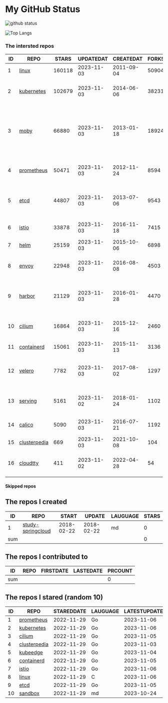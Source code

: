 # My GitHub Status

<img src="https://github-readme-stats-1.yihong0618.vercel.app/api?username=daoqingniu&show_icons=true&&&hide_title=true&count_private=true" alt="github status" />

![Top Langs](https://github-readme-stats-1.yihong0618.vercel.app/api/top-langs/?username=daoqingniu&layout=compact)

<!--START_SECTION:github_repos-->
### The intersted repos
| ID |                              REPO                               | STARS  | UPDATEDAT  | CREATEDAT  | FORKSCOUNT |                                                DESCRIPTIONS                                                |
|----|-----------------------------------------------------------------|--------|------------|------------|------------|------------------------------------------------------------------------------------------------------------|
|  1 | [linux](https://github.com/torvalds/linux)                      | 160118 | 2023-11-03 | 2011-09-04 |      50904 | Linux kernel source tree                                                                                   |
|  2 | [kubernetes](https://github.com/kubernetes/kubernetes)          | 102679 | 2023-11-03 | 2014-06-06 |      38231 | Production-Grade Container Scheduling and Management                                                       |
|  3 | [moby](https://github.com/moby/moby)                            |  66880 | 2023-11-03 | 2013-01-18 |      18924 | The Moby Project - a collaborative project for the container ecosystem to assemble container-based systems |
|  4 | [prometheus](https://github.com/prometheus/prometheus)          |  50471 | 2023-11-03 | 2012-11-24 |       8594 | The Prometheus monitoring system and time series database.                                                 |
|  5 | [etcd](https://github.com/etcd-io/etcd)                         |  44807 | 2023-11-03 | 2013-07-06 |       9543 | Distributed reliable key-value store for the most critical data of a distributed system                    |
|  6 | [istio](https://github.com/istio/istio)                         |  33878 | 2023-11-03 | 2016-11-18 |       7415 | Connect, secure, control, and observe services.                                                            |
|  7 | [helm](https://github.com/helm/helm)                            |  25159 | 2023-11-03 | 2015-10-06 |       6898 | The Kubernetes Package Manager                                                                             |
|  8 | [envoy](https://github.com/envoyproxy/envoy)                    |  22948 | 2023-11-03 | 2016-08-08 |       4503 | Cloud-native high-performance edge/middle/service proxy                                                    |
|  9 | [harbor](https://github.com/goharbor/harbor)                    |  21129 | 2023-11-03 | 2016-01-28 |       4470 | An open source trusted cloud native registry project that stores, signs, and scans content.                |
| 10 | [cilium](https://github.com/cilium/cilium)                      |  16864 | 2023-11-03 | 2015-12-16 |       2460 | eBPF-based Networking, Security, and Observability                                                         |
| 11 | [containerd](https://github.com/containerd/containerd)          |  15061 | 2023-11-03 | 2015-11-13 |       3136 | An open and reliable container runtime                                                                     |
| 12 | [velero](https://github.com/vmware-tanzu/velero)                |   7782 | 2023-11-03 | 2017-08-02 |       1297 | Backup and migrate Kubernetes applications and their persistent volumes                                    |
| 13 | [serving](https://github.com/knative/serving)                   |   5161 | 2023-11-02 | 2018-01-24 |       1102 | Kubernetes-based, scale-to-zero, request-driven compute                                                    |
| 14 | [calico](https://github.com/projectcalico/calico)               |   5090 | 2023-11-03 | 2016-07-21 |       1192 | Cloud native networking and network security                                                               |
| 15 | [clusterpedia](https://github.com/clusterpedia-io/clusterpedia) |    669 | 2023-11-03 | 2021-10-08 |        104 | The Encyclopedia of Kubernetes clusters                                                                    |
| 16 | [cloudtty](https://github.com/cloudtty/cloudtty)                |    411 | 2023-11-02 | 2022-04-28 |         54 | A Friendly Kubernetes CloudShell (Web Terminal) !                                                          |



#### Skipped repos
<!--END_SECTION:github_repos-->

<!--START_SECTION:my_github-->
## The repos I created
| ID  |                                 REPO                                 |   START    |   UPDATE   | LAUGUAGE | STARS |
|-----|----------------------------------------------------------------------|------------|------------|----------|-------|
|   1 | [study-springcloud](https://github.com/daoqingniu/study-springcloud) | 2018-02-22 | 2018-02-22 | md       |     0 |
| sum |                                                                      |            |            |          |     0 |

## The repos I contributed to
| ID  | REPO | FIRSTDATE | LASTEDATE | PRCOUNT |
|-----|------|-----------|-----------|---------|
| sum |      |           |           |       0 |

## The repos I stared (random 10)
| ID |                              REPO                               | STAREDDATE | LAUGUAGE | LATESTUPDATE |
|----|-----------------------------------------------------------------|------------|----------|--------------|
|  1 | [prometheus](https://github.com/prometheus/prometheus)          | 2022-11-29 | Go       | 2023-11-06   |
|  2 | [kubernetes](https://github.com/kubernetes/kubernetes)          | 2022-11-29 | Go       | 2023-11-06   |
|  3 | [cilium](https://github.com/cilium/cilium)                      | 2022-11-29 | Go       | 2023-11-05   |
|  4 | [clusterpedia](https://github.com/clusterpedia-io/clusterpedia) | 2022-11-29 | Go       | 2023-11-03   |
|  5 | [kubeedge](https://github.com/kubeedge/kubeedge)                | 2022-11-29 | Go       | 2023-11-04   |
|  6 | [containerd](https://github.com/containerd/containerd)          | 2022-11-29 | Go       | 2023-11-05   |
|  7 | [istio](https://github.com/istio/istio)                         | 2022-11-29 | Go       | 2023-11-06   |
|  8 | [linux](https://github.com/torvalds/linux)                      | 2022-11-29 | C        | 2023-11-06   |
|  9 | [etcd](https://github.com/etcd-io/etcd)                         | 2022-11-29 | Go       | 2023-11-05   |
| 10 | [sandbox](https://github.com/cncf/sandbox)                      | 2022-11-29 | md       | 2023-10-24   |

<!--END_SECTION:my_github-->
